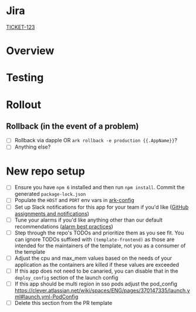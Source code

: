 # Jira

[TICKET-123](https://clever.atlassian.net/browse/TICKET-123)

# Overview

# Testing

# Rollout

## Rollback (in the event of a problem)
- [ ] Rollback via dapple OR `ark rollback -e production {{.AppName}}`?
- [ ] Anything else?

# New repo setup

- [ ] Ensure you have `npm 6` installed and then run `npm install`. Commit the generated `package-lock.json`
- [ ] Populate the `HOST` and `PORT` env vars in [ark-config](https://github.com/Clever/ark-config)
- [ ] Set up Slack notifications for this app for your team if you'd like ([GitHub assignments and notifications](https://clever.atlassian.net/wiki/spaces/ENG/pages/888897571/GitHub+assignments))
- [ ] Tune your alarms if you'd like anything other than our default recommendations ([alarm best practices](https://clever.atlassian.net/wiki/spaces/~620990898/pages/904036784/Alarm+Best+Practices))
- [ ] Step through the repo's TODOs and prioritize them as you see fit. You can ignore TODOs suffixed with `(template-frontend)` as those are intended for the maintainers of the template, not you as a consumer of the template
- [ ] Adjust the cpu and max_mem values based on the needs of your application as the containers are killed if these values are exceeded
- [ ] If this app does not need to be canaried, you can disable that in the `deploy_config` section of the launch config
- [ ] If this app should be multi region in sso pods adjust the pod_config https://clever.atlassian.net/wiki/spaces/ENG/pages/370147335/launch.yml#launch.yml-PodConfig
- [ ] Delete this section from the PR template
